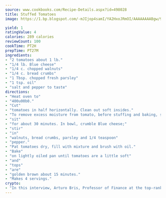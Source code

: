 ```yaml
---
source: www.cookbooks.com/Recipe-Details.aspx?id=498028
title: Stuffed Tomatoes
image: https://1.bp.blogspot.com/-mJIjop4samI/YA2HxoJRmOI/AAAAAAAABgw/9Q6cN5purxQQ0M3111-VxRXtHYk4x987wCLcBGAsYHQ/s320/19.png

yield: 1
ratingValue: 4
calories: 289 calories
reviewCount: 100
cookTime: PT2H
prepTime: PT27M
ingredients:
- "2 tomatoes about 1 lb."
- "1/4 lb. Blue cheese"
- "1/4 c. chopped walnuts"
- "1/4 c. bread crumbs"
- "1 Tbsp. chopped fresh parsley"
- "1 tsp. oil"
- "salt and pepper to taste"
directions:
- "Heat oven to"
- "400u00b0."
- "Cut"
- "tomatoes in half horizontally. Clean out soft insides."
- "To remove excess moisture from tomato, before stuffing and baking, sprinkle inside with salt, turn upside-down and let"
- "sit"
- "for about 30 minutes. In bowl, crumble Blue cheese;"
- "stir"
- "in"
- "walnuts, bread crumbs, parsley and 1/4 teaspoon"
- "pepper."
- "Pat tomatoes dry, fill with mixture and brush with oil."
- "Bake"
- "on lightly oiled pan until tomatoes are a little soft"
- "and"
- "tops"
- "are"
- "golden brown about 15 minutes."
- "Makes 4 servings."
crypto:
- "In this interview, Arturo Bris, Professor of Finance at the top-ranked business school IMD in Switzerland, analyses the risks associated with bitcoin."
---
```

